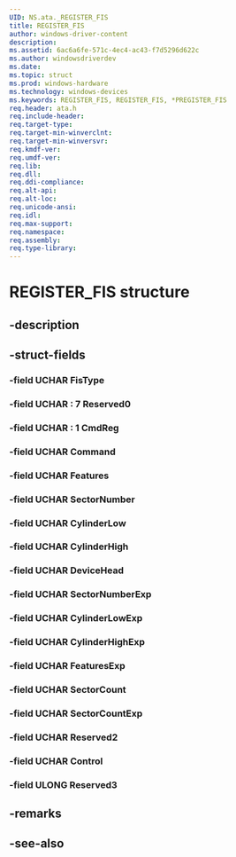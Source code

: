```yaml
---
UID: NS.ata._REGISTER_FIS
title: REGISTER_FIS
author: windows-driver-content
description: 
ms.assetid: 6ac6a6fe-571c-4ec4-ac43-f7d5296d622c
ms.author: windowsdriverdev
ms.date: 
ms.topic: struct
ms.prod: windows-hardware
ms.technology: windows-devices
ms.keywords: REGISTER_FIS, REGISTER_FIS, *PREGISTER_FIS
req.header: ata.h
req.include-header:
req.target-type:
req.target-min-winverclnt:
req.target-min-winversvr:
req.kmdf-ver:
req.umdf-ver:
req.lib:
req.dll:
req.ddi-compliance:
req.alt-api:
req.alt-loc:
req.unicode-ansi:
req.idl:
req.max-support:
req.namespace:
req.assembly:
req.type-library:
---
```


# REGISTER_FIS structure

## -description



## -struct-fields

### -field UCHAR FisType			
 	
### -field UCHAR  : 7 Reserved0			
 	
### -field UCHAR  : 1 CmdReg			
 	
### -field UCHAR Command			
 	
### -field UCHAR Features			
 	
### -field UCHAR SectorNumber			
 	
### -field UCHAR CylinderLow			
 	
### -field UCHAR CylinderHigh			
 	
### -field UCHAR DeviceHead			
 	
### -field UCHAR SectorNumberExp			
 	
### -field UCHAR CylinderLowExp			
 	
### -field UCHAR CylinderHighExp			
 	
### -field UCHAR FeaturesExp			
 	
### -field UCHAR SectorCount			
 	
### -field UCHAR SectorCountExp			
 	
### -field UCHAR Reserved2			
 	
### -field UCHAR Control			
 	
### -field ULONG Reserved3			
 	
## -remarks

## -see-also